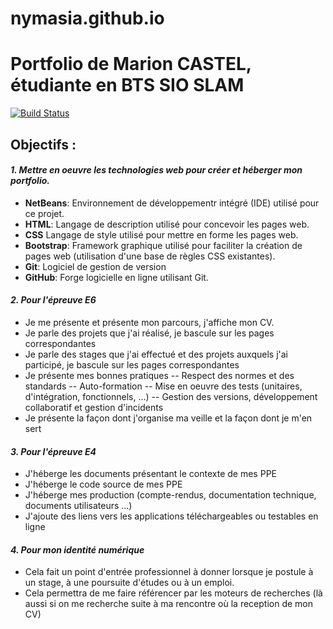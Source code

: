 # nymasia.github.io
# Portfolio de Marion CASTEL, étudiante en BTS SIO SLAM

[![Build Status](https://www.solutions-numeriques.com/wp-content/uploads/2015/06/travailcollaboratif.png)](https://www.google.com/url?sa=i&url=https%3A%2F%2Fwww.solutions-numeriques.com%2Fknowings-revoit-lergonomie-de-son-logiciel-de-travail-collaboratif%2F&psig=AOvVaw2YcM0xbJ9qzQVZabM_50YP&ust=1584780407667000&source=images&cd=vfe&ved=0CAIQjRxqFwoTCKjl6p3VqOgCFQAAAAAdAAAAABAD)



## **Objectifs** :
####  *1. Mettre en oeuvre les technologies web pour créer et héberger mon portfolio.*
  - **NetBeans**: Environnement de développementr intégré (IDE) utilisé pour ce projet.
  - **HTML**: Langage de description utilisé pour concevoir les pages web.
  - **CSS** Langage de style utilisé pour mettre en forme les pages web.
  - **Bootstrap**: Framework graphique utilisé pour faciliter la création de pages web (utilisation d'une base de règles CSS existantes).
  - **Git**: Logiciel de gestion de version
  - **GitHub**: Forge logicielle en ligne utilisant Git.

#### *2. Pour l'épreuve E6*
- Je me présente et présente mon parcours, j'affiche mon CV.
- Je parle des projets que j'ai réalisé, je bascule sur les pages correspondantes 
- Je parle des stages que j'ai effectué et des projets auxquels j'ai participé, je bascule sur les pages correspondantes
- Je présente mes bonnes pratiques
-- Respect des normes et des standards
-- Auto-formation
-- Mise en oeuvre des tests (unitaires, d'intégration, fonctionnels, ...)
-- Gestion des versions, développement collaboratif et gestion d'incidents
- Je présente la façon dont j'organise ma veille et la façon dont je m'en sert

#### *3. Pour l'épreuve E4*
- J'héberge les documents présentant le contexte de mes PPE
- J'héberge le code source de mes PPE
- J'héberge mes production (compte-rendus, documentation technique, documents utilisateurs ...)
- J'ajoute des liens vers les applications téléchargeables ou testables en ligne

#### *4. Pour mon identité numérique*
- Cela fait un point d'entrée professionnel à donner lorsque je postule à un stage, à une poursuite d'études ou à un emploi.
- Cela permettra de me faire référencer par les moteurs de recherches (là aussi si on me recherche suite à ma rencontre où la reception de mon CV)
